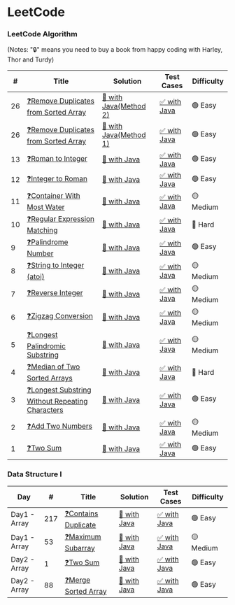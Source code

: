 LeetCode
========

### LeetCode Algorithm

(Notes: "🔒" means you need to buy a book from happy coding with Harley, Thor and Turdy)


| # | Title | Solution | Test Cases | Difficulty |
|---| ----- | -------- | ---------- | ---------- |
|26|[❓Remove Duplicates from Sorted Array](https://leetcode.com/problems/remove-duplicates-from-sorted-array/)|[💫 with Java(Method 2)](./logic/Q26RemoveDuplicatesfromSortedArrayMethod2.java)|[✅ with Java](./testcase/Q26TestLogic.java)|🟢 Easy|
|26|[❓Remove Duplicates from Sorted Array](https://leetcode.com/problems/remove-duplicates-from-sorted-array/)|[💫 with Java(Method 1)](./logic/Q26RemoveDuplicatesfromSortedArrayMethod1.java)|[✅ with Java](./testcase/Q26TestLogic.java)|🟢 Easy|
|13|[❓Roman to Integer](https://leetcode.com/problems/roman-to-integer/)|[💫 with Java](./logic/Q13RomantoInteger.java)|[✅ with Java](./testcase/Q13TestLogic.java)|🟢 Easy|
|12|[❓Integer to Roman](https://leetcode.com/problems/integer-to-roman/)|[💫 with Java](./logic/Q12IntegertoRoman.java)|[✅ with Java](./testcase/Q12TestLogic.java)|🟢 Easy|
|11|[❓Container With Most Water](https://leetcode.com/problems/container-with-most-water/)|[💫 with Java](./logic/Q11ContainerWithMostWater.java)|[✅ with Java](./testcase/Q11TestLogic.java)|🟡 Medium|
|10|[❓Regular Expression Matching](https://leetcode.com/problems/regular-expression-matching/)|[💫 with Java](./logic/Q10RegularExpressionMatching.java)|[✅ with Java](./testcase/Q10TestLogic.java)|🔴 Hard|
|9|[❓Palindrome Number](https://leetcode.com/problems/palindrome-number/)|[💫 with Java](./logic/Q9PalindromeNumber.java)|[✅ with Java](./testcase/Q9TestLogic.java)|🟢 Easy|
|8|[❓String to Integer (atoi)](https://leetcode.com/problems/string-to-integer-atoi/)|[💫 with Java](./logic/Q8StringtoInteger.java)|[✅ with Java](./testcase/Q8TestLogic.java)|🟡 Medium|
|7|[❓Reverse Integer](https://leetcode.com/problems/reverse-integer/)|[💫 with Java](./logic/Q7ReverseInteger.java)|[✅ with Java](./testcase/Q7TestLogic.java)|🟡 Medium|
|6|[❓Zigzag Conversion](https://leetcode.com/problems/zigzag-conversion/)|[💫 with Java](./logic/Q6ZigzagConversion.java)|[✅ with Java](./testcase/Q6TestLogic.java)|🟡 Medium|
|5|[❓Longest Palindromic Substring](https://leetcode.com/problems/longest-palindromic-substring/)|[💫 with Java](./logic/Q5LongestPalindromicSubstring.java)|[✅ with Java](./testcase/Q5TestLogic.java)|🟡 Medium|
|4|[❓Median of Two Sorted Arrays](https://leetcode.com/problems/median-of-two-sorted-arrays/)|[💫 with Java](./logic/Q4MedianofTwoSortedArrays.java)|[✅ with Java](./testcase/Q4TestLogic.java)|🔴 Hard|
|3|[❓Longest Substring Without Repeating Characters](https://leetcode.com/problems/two-sum/)|[💫 with Java](./logic/Q3LongestSubstringWithoutRepeatingCharacters.java)|[✅ with Java](./testcase/Q3TestLogic.java)|🟢 Easy|
|2|[❓Add Two Numbers](https://leetcode.com/problems/add-two-numbers/)|[💫 with Java](./logic/Q2AddTwoNumbers.java)|[✅ with Java](./testcase/Q2TestLogic.java)|🟡 Medium|
|1|[❓Two Sum](https://leetcode.com/problems/two-sum/)|[💫 with Java](./logic/Q1TwoSum.java)|[✅ with Java](./testcase/Q1TestLogic.java)|🟢 Easy|





### Data Structure I


|  Day  | # | Title | Solution | Test Cases | Difficulty |
|  ---  |---| ----- | -------- | ---------- | ---------- |
|Day1 - Array|217|[❓Contains Duplicate](https://leetcode.com/problems/contains-duplicate/?envType=study-plan&id=data-structure-i)|[💫 with Java](./DataStructure1/logic/Q217ContainsDuplicate.java)|[✅ with Java](./DataStructure1/testcases/Q217TestLogic.java)|🟢 Easy|
|Day1 - Array|53|[❓Maximum Subarray](https://leetcode.com/problems/maximum-subarray/?envType=study-plan&id=data-structure-i)|[💫 with Java](./logic/DataStructure1/Q53MaximumSubarray.java)|[✅ with Java](./DataStructure1/testcases/Q53TestLogic.java)|🟡 Medium|
|Day2 - Array|1|[❓Two Sum](https://leetcode.com/problems/two-sum/?envType=study-plan&id=data-structure-i)|[💫 with Java](./DataStructure1/logic/Q1TwoSum.java)|[✅ with Java](./DataStructure1/testcases/Q1TestLogic.java)|🟢 Easy|
|Day2 - Array|88|[❓Merge Sorted Array](https://leetcode.com/problems/merge-sorted-array/?envType=study-plan&id=data-structure-i)|[💫 with Java](./DataStructure1/logic/Q88MergeSortedArray.java)|[✅ with Java](./DataStructure1/testcases/Q88TestLogic.java)|🟢 Easy|
